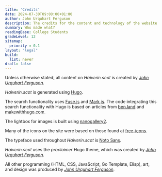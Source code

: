 ```yaml
---
title: 'Credits'
date: 2024-07-30T09:00:00+01:00
author: John Urquhart Ferguson
description: The credits for the content and technology of the website.
summary: Who made what?
readingEase: College Students
gradeLevel: 12
sitemap:
  priority : 0.1
layout: "legal"
build:
  list: never
draft: false
---
```


Unless otherwise stated, all content on *Haiverin.scot* is created by *[John Urquhart Ferguson](https://johnurquhartferguson.info)*.

*Haiverin.scot* is generated using [Hugo](https://gohugo.io).

The search functionality uses [Fuse.js](https://www.fusejs.io) and [Mark.js](https://markjs.io/). The code integrating this search functionality with Hugo is based on articles from [ben.land](https://ben.land/post/2021/12/02/hugo-search-functionality/) and [makewithhugo.com](https://makewithhugo.com/add-search-to-a-hugo-site/).

The lightbox for images is built using [nanogallery2](https://nanogallery2.nanostudio.org/).

Many of the icons on the site were based on those found at [free-icons](https://free-icons.github.io/free-icons/).

The typeface used throughout *Haiverin.scot* is [Noto Sans](https://fonts.google.com/noto/specimen/Noto+Sans).

*Haiverin.scot* uses the *proclaimer* Hugo theme, which was created by *[John Urquhart Ferguson](https://johnurquhartferguson.info)*.

All other programming (HTML, CSS, JavaScript, Go Template, Elisp), art, and design was produced by *[John Urquhart Ferguson](https://johnurquhartferguson.info)*.
